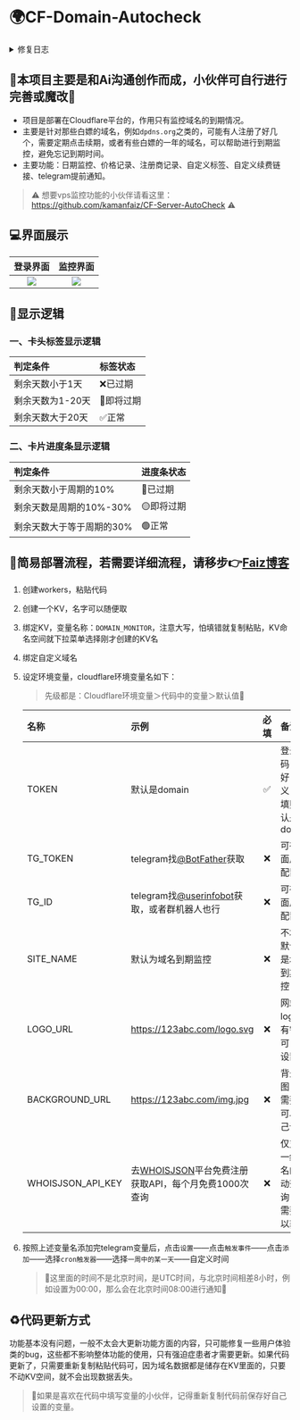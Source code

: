 # 🌍CF-Domain-Autocheck

<details>
    <summary>修复日志</summary>
    2025-08-29 <br>
    1.添加了whoisjson的api，支持一级域名自动查询信息并填写 <br>
    2.优化分类功能，单独设立分类管理功能 <br>
    3.增添统计功能，可以显示分类数量以及分类下的域名数量 <br>
    <br>
    2025-08-13 <br>
    1.修复到期日期会根据用户输入的注册时间和续期周期自动计算 <br>
    2.修复清除续期后，到期日期自动回调 <br>
    <br>
    2025-08-06 <br>
    1.修复手机端背景图会依页面内容自动放大或缩小 <br>
    2.新增可自定义手机端背景图
</details>

## 🚨本项目主要是和Ai沟通创作而成，小伙伴可自行进行完善或魔改🚨

* 项目是部署在Cloudflare平台的，作用只有监控域名的到期情况。
* 主要是针对那些白嫖的域名，例如`dpdns.org`之类的，可能有人注册了好几个，需要定期点击续期，或者有些白嫖的一年的域名，可以帮助进行到期监控，避免忘记到期时间。
* 主要功能：日期监控、价格记录、注册商记录、自定义标签、自定义续费链接、telegram提前通知。
> ⚠️ 想要vps监控功能的小伙伴请看这里：https://github.com/kamanfaiz/CF-Server-AutoCheck ⚠️

## 💻界面展示
|                                 登录界面                                  |                                 监控界面                                  |
|:-------------------------------------------------------------------------:|:-------------------------------------------------------------------------:|
| ![](https://imgr2.952536.xyz/Hexo/Article/PixPin_2025-07-26_23-05-27.png) | ![](https://imgr2.952536.xyz/Hexo/Article/PixPin_2025-07-26_23-03-45.png) |

## 📌显示逻辑
### 一、卡头标签显示逻辑
| 判定条件         | 标签状态   |
|:-----------------|:-----------|
| 剩余天数小于1天  | ❌已过期    |
| 剩余天数为1-20天 | 📢即将过期 |
| 剩余天数大于20天 | ✅正常      |

### 二、卡片进度条显示逻辑
| 判定条件                  | 进度条状态 |
|:--------------------------|:-----------|
| 剩余天数小于周期的10%     | 🔴已过期   |
| 剩余天数是周期的10%-30%   | 🟡即将过期 |
| 剩余天数大于等于周期的30% | 🟢正常     |

## 🚀简易部署流程，若需要详细流程，请移步👉[Faiz博客](https://blog.faiz.hidns.co/2025/07/26/Domain-AutoCheck%E5%9F%9F%E5%90%8D%E5%88%B0%E6%9C%9F%E7%9B%91%E6%8E%A7/)
1. 创建workers，粘贴代码
2. 创建一个KV，名字可以随便取
3. 绑定KV，变量名称：`DOMAIN_MONITOR`，注意大写，怕填错就复制粘贴，KV命名空间就下拉菜单选择刚才创建的KV名
4. 绑定自定义域名
5. 设定环境变量，cloudflare环境变量名如下：

    > 先级都是：Cloudflare环境变量＞代码中的变量＞默认值🚨

    | 名称              | 示例                                                                           | 必填 | 备注                                     |
    |:------------------|:-------------------------------------------------------------------------------|:----:|:-----------------------------------------|
    | TOKEN             | 默认是domain                                                                   |  ✅️   | 登录密码，最好自定义，不填则默认是domain |
    | TG_TOKEN          | telegram找[@BotFather](https://t.me/BotFather)获取                             |  ❌️   | 可在界面后端配置                         |
    | TG_ID             | telegram找[@userinfobot](https://t.me/userinfobot)获取，或者群机器人也行       |  ❌️   | 可在界面后端配置                         |
    | SITE_NAME         | 默认为域名到期监控                                                             |  ❌️   | 不填，默认就是域名到期监控               |
    | LOGO_URL          | https://123abc.com/logo.svg                                                    |  ❌️   | 网站logo，有需要可自行设置               |
    | BACKGROUND_URL    | https://123abc.com/img.jpg                                                     |  ❌️   | 背景图，有需要的可以自己设置             |
    | WHOISJSON_API_KEY | 去[WHOISJSON](https://whoisjson.com/)平台免费注册获取API，每个月免费1000次查询 |  ❌️   | 仅支持一级域名的自动查询，有需要可以获取 |

6. 按照上述变量名添加完telegram变量后，点击`设置`——点击`触发事件`——点击`添加`——选择`cron触发器`——选择`一周中的某一天`——自定义时间
    > 🚨这里面的时间不是北京时间，是UTC时间，与北京时间相差8小时，例如设置为00:00，那么会在北京时间08:00进行通知🚨

## ♻️代码更新方式
功能基本没有问题，一般不太会大更新功能方面的内容，只可能修复一些用户体验类的bug，这些都不影响整体功能的使用，只有强迫症患者才需要更新。如果代码更新了，只需要重新复制粘贴代码可，因为域名数据都是储存在KV里面的，只要不动KV空间，就不会出现数据丢失。
> 🚨如果是喜欢在代码中填写变量的小伙伴，记得重新复制代码前保存好自己设置的变量。
